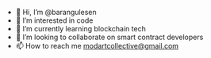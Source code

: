 - 👋 Hi, I’m @barangulesen
- 👀 I’m interested in code
- 🌱 I’m currently learning blockchain tech
- 💞️ I’m looking to collaborate on smart contract developers
- 📫 How to reach me modartcollective@gmail.com

<!---
barangulesen/barangulesen is a ✨ special ✨ repository because its `README.md` (this file) appears on your GitHub profile.
You can click the Preview link to take a look at your changes.
--->
